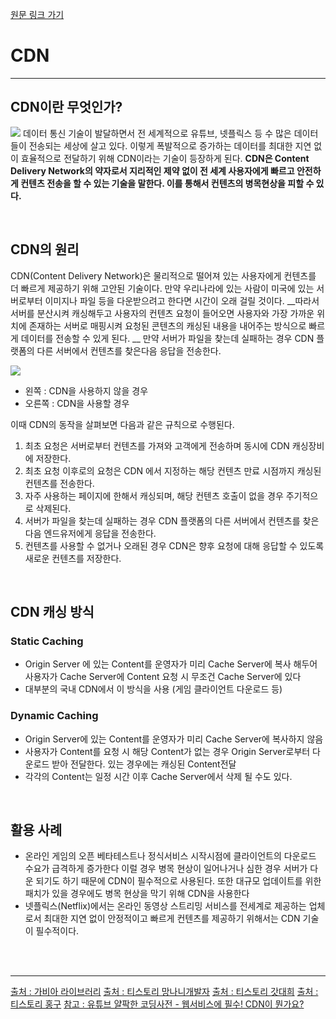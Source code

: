 [원문 링크 가기](https://velog.io/@youngblue/CDN%EC%9D%B4%EB%9E%80-%EB%AC%B4%EC%97%87%EC%9D%B8%EA%B0%80)

# CDN

---

## CDN이란 무엇인가?
![](https://images.velog.io/images/youngblue/post/f29d7267-0498-4319-b72d-f17b7944b243/99CE4C415BF2B5FB18.png)
데이터 통신 기술이 발달하면서 전 세계적으로 유튜브, 넷플릭스 등 수 많은 데이터들이 전송되는 세상에 살고 있다. 이렇게 폭발적으로 증가하는 데이터를 최대한 지연 없이 효율적으로 전달하기 위해 CDN이라는 기술이 등장하게 된다.
__CDN은 Content Delivery Network의 약자로서 지리적인 제약 없이 전 세계 사용자에게 빠르고 안전하게 컨텐츠 전송을 할 수 있는 기술을 말한다. 이를 통해서 컨텐츠의 병목현상을 피할 수 있다.__

<br/>

## CDN의 원리
CDN(Content Delivery Network)은 물리적으로 떨어져 있는 사용자에게 컨텐츠를 더 빠르게 제공하기 위해 고안된 기술이다. 만약 우리나라에 있는 사람이 미국에 있는 서버로부터 이미지나 파일 등을 다운받으려고 한다면 시간이 오래 걸릴 것이다. 
__따라서 서버를 분산시켜 캐싱해두고 사용자의 컨텐츠 요청이 들어오면 사용자와 가장 가까운 위치에 존재하는 서버로 매핑시켜 요청된 콘텐츠의 캐싱된 내용을 내어주는 방식으로 빠르게 데이터를 전송할 수 있게 된다. __
만약 서버가 파일을 찾는데 실패하는 경우 CDN 플랫폼의 다른 서버에서 컨텐츠를 찾은다음 응답을 전송한다.




![](https://images.velog.io/images/youngblue/post/3f7b945b-bf84-4f3f-9007-aa9c2f85c7ea/cdn.png)
- 왼쪽 : CDN을 사용하지 않을 경우
- 오른쪽 : CDN을 사용할 경우


이때 CDN의 동작을 살펴보면 다음과 같은 규칙으로 수행된다.

1. 최초 요청은 서버로부터 컨텐츠를 가져와 고객에게 전송하며 동시에 CDN 캐싱장비에 저장한다.
2. 최초 요청 이후로의 요청은 CDN 에서 지정하는 해당 컨텐츠 만료 시점까지 캐싱된 컨텐츠를 전송한다.
3. 자주 사용하는 페이지에 한해서 캐싱되며, 해당 컨텐츠 호출이 없을 경우 주기적으로 삭제된다.
4. 서버가 파일을 찾는데 실패하는 경우 CDN 플랫폼의 다른 서버에서 컨텐츠를 찾은다음 엔드유저에게 응답을 전송한다.
5. 컨텐츠를 사용할 수 없거나 오래된 경우 CDN은 향후 요청에 대해 응답할 수 있도록 새로운 컨텐츠를 저장한다.

<br/>

## CDN 캐싱 방식

### Static Caching
- Origin Server 에 있는 Content를 운영자가 미리 Cache Server에 복사 해두어 사용자가 Cache Server에 Content 요청 시 무조건 Cache Server에 있다
- 대부분의 국내 CDN에서 이 방식을 사용 (게임 클라이언트 다운로드 등)


### Dynamic Caching
- Origin Server에 있는 Content를 운영자가 미리 Cache Server에 복사하지 않음
- 사용자가 Content를 요청 시 해당 Content가 없는 경우 Origin Server로부터 다운로드 받아 전달한다. 있는 경우에는 캐싱된 Content전달
- 각각의 Content는 일정 시간 이후 Cache Server에서 삭제 될 수도 있다.

<br/>

## 활용 사례
- 온라인 게임의 오픈 베타테스트나 정식서비스 시작시점에 클라이언트의 다운로드 수요가 급격하게 증가한다 이럴 경우 병목 현상이 일어나거나 심한 경우 서버가 다운 되기도 하기 때문에 CDN이 필수적으로 사용된다. 또한 대규모 업데이트를 위한 패치가 있을 경우에도 병목 현상을 막기 위해 CDN을 사용한다
- 넷플릭스(Netflix)에서는 온라인 동영상 스트리밍 서비스를 전세계로 제공하는 업체로서 최대한 지연 없이 안정적이고 빠르게 컨텐츠를 제공하기 위해서는 CDN 기술이 필수적이다.

<br/><br/>

---


[출처 : 가비아 라이브러리](https://library.gabia.com/contents/infrahosting/8985/)
[출처 : 티스토리 망나니개발자](https://mangkyu.tistory.com/95)
[출처 : 티스토리 갓대희](https://goddaehee.tistory.com/173)
[출처 : 티스토리 홍구](https://hongku.tistory.com/320)
[참고 : 유튜브 얄팍한 코딩사전 - 웹서비스에 필수! CDN이 뭔가요?](https://www.youtube.com/watch?v=_kcoeK0ITkQ)
